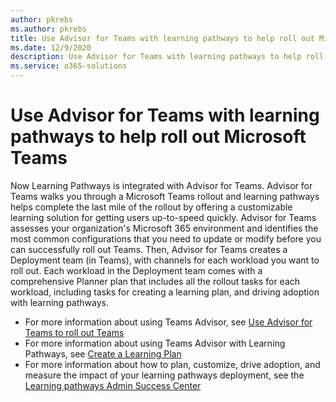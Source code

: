 ```yaml
---
author: pkrebs
ms.author: pkrebs
title: Use Advisor for Teams with learning pathways to help roll out Microsoft Teams
ms.date: 12/9/2020
description: Use Advisor for Teams with learning pathways to help roll out Microsoft Teams 
ms.service: o365-solutions
---
```


# Use Advisor for Teams with learning pathways to help roll out Microsoft Teams
Now Learning Pathways is integrated with Advisor for Teams. Advisor for Teams walks you through a Microsoft Teams rollout and learning pathways helps complete the last mile of the rollout by offering a customizable learning solution for getting users up-to-speed quickly. Advisor for Teams assesses your organization's Microsoft 365 environment and identifies the most common configurations that you need to update or modify before you can successfully roll out Teams. Then, Advisor for Teams creates a Deployment team (in Teams), with channels for each workload you want to roll out. Each workload in the Deployment team comes with a comprehensive Planner plan that includes all the rollout tasks for each workload, including tasks for creating a learning plan, and driving adoption with learning pathways.

- For more information about using Teams Advisor, see [Use Advisor for Teams to roll out Teams](https://docs.microsoft.com/microsoftteams/use-advisor-teams-roll-out)
- For more information about using Teams Advisor with Learning Pathways, see [Create a Learning Plan](https://docs.microsoft.com/microsoftteams/use-advisor-teams-roll-out#create-a-learning-plan)
- For more information about how to plan, customize, drive adoption, and measure the impact of your learning pathways deployment, see the [Learning pathways Admin Success Center](custom_successcenter.md)